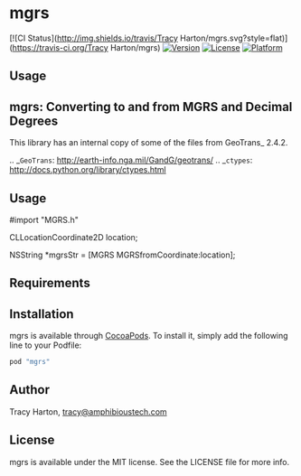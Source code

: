 # mgrs

[![CI Status](http://img.shields.io/travis/Tracy Harton/mgrs.svg?style=flat)](https://travis-ci.org/Tracy Harton/mgrs)
[![Version](https://img.shields.io/cocoapods/v/mgrs.svg?style=flat)](http://cocoapods.org/pods/mgrs)
[![License](https://img.shields.io/cocoapods/l/mgrs.svg?style=flat)](http://cocoapods.org/pods/mgrs)
[![Platform](https://img.shields.io/cocoapods/p/mgrs.svg?style=flat)](http://cocoapods.org/pods/mgrs)

## Usage

mgrs: Converting to and from MGRS and Decimal Degrees
------------------------------------------------------------------------------

This library has an internal copy of some of the files from GeoTrans_ 2.4.2.

.. _`GeoTrans`: http://earth-info.nga.mil/GandG/geotrans/
.. _`ctypes`: http://docs.python.org/library/ctypes.html


Usage
------------------------------------------------------------------------------

#import "MGRS.h"

CLLocationCoordinate2D location;

NSString *mgrsStr = [MGRS MGRSfromCoordinate:location];

## Requirements

## Installation

mgrs is available through [CocoaPods](http://cocoapods.org). To install
it, simply add the following line to your Podfile:

```ruby
pod "mgrs"
```

## Author

Tracy Harton, tracy@amphibioustech.com

## License

mgrs is available under the MIT license. See the LICENSE file for more info.
